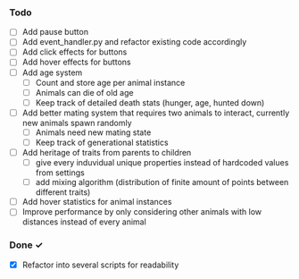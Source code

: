 ### Todo

- [ ] Add pause button
- [ ] Add event_handler.py and refactor existing code accordingly
- [ ] Add click effects for buttons
- [ ] Add hover effects for buttons
- [ ] Add age system
  - [ ] Count and store age per animal instance
  - [ ] Animals can die of old age
  - [ ] Keep track of detailed death stats (hunger, age, hunted down)
- [ ] Add better mating system that requires two animals to interact, currently new animals spawn randomly
  - [ ] Animals need new mating state
  - [ ] Keep track of generational statistics
- [ ] Add heritage of traits from parents to children
  - [ ] give every induvidual unique properties instead of hardcoded values from settings
  - [ ] add mixing algorithm (distribution of finite amount of points between different traits)
- [ ] Add hover statistics for animal instances
- [ ] Improve performance by only considering other animals with low distances instead of every animal
 
### Done ✓

- [x] Refactor into several scripts for readability